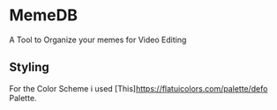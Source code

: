 # MemeDB

A Tool to Organize your memes for Video Editing

## Styling

For the Color Scheme i used [This]<https://flatuicolors.com/palette/defo> Palette.
